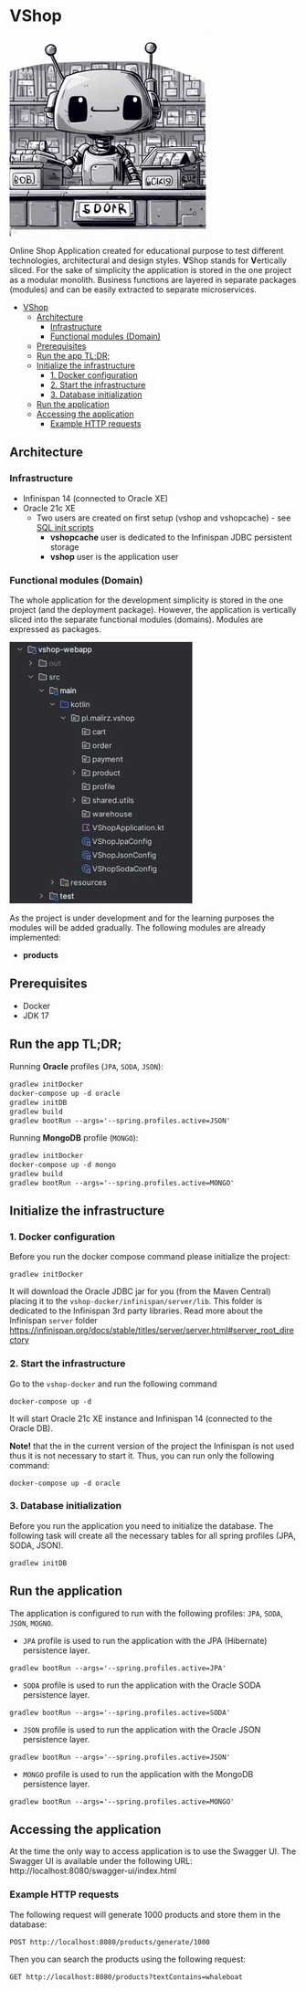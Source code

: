 # VShop

<img height="350" src="./docs/images/vshop-logo.jpg" title="VShop Logo" width="350"/>

Online Shop Application created for educational purpose to test different technologies, architectural and design styles.
**V**Shop stands for **V**ertically sliced. For the sake of simplicity the application is stored in the one project 
as a modular monolith. Business functions are layered in separate packages (modules) and can be easily extracted to 
separate microservices.

<!-- TOC -->
* [VShop](#vshop)
  * [Architecture](#architecture)
    * [Infrastructure](#infrastructure)
    * [Functional modules (Domain)](#functional-modules-domain)
  * [Prerequisites](#prerequisites)
  * [Run the app TL;DR;](#run-the-app-tldr)
  * [Initialize the infrastructure](#initialize-the-infrastructure)
    * [1. Docker configuration](#1-docker-configuration)
    * [2. Start the infrastructure](#2-start-the-infrastructure)
    * [3. Database initialization](#3-database-initialization)
  * [Run the application](#run-the-application)
  * [Accessing the application](#accessing-the-application)
    * [Example HTTP requests](#example-http-requests)
<!-- TOC -->

## Architecture

### Infrastructure

- Infinispan 14 (connected to Oracle XE)
- Oracle 21c XE
    - Two users are created on first setup (vshop and vshopcache) -
      see [SQL init scripts](./vshop-docker/oracle/scripts/setup)
        - **vshopcache** user is dedicated to the Infinispan JDBC persistent storage
        - **vshop** user is the application user

### Functional modules (Domain)

The whole application for the development simplicity is stored in the one project (and the deployment package). However,
the application is vertically sliced into the separate functional modules (domains). Modules are expressed as packages.

![vshop-packages-listing.jpg](docs/images/vshop-packages-listing.jpg)

As the project is under development and for the learning purposes the modules will be added gradually.
The following modules are already implemented:
- **products**

## Prerequisites

- Docker
- JDK 17

## Run the app TL;DR;

Running **Oracle** profiles (`JPA`, `SODA`, `JSON`):
```shell
gradlew initDocker
docker-compose up -d oracle
gradlew initDB
gradlew build
gradlew bootRun --args='--spring.profiles.active=JSON'
```
Running **MongoDB** profile (`MONGO`):
```shell
gradlew initDocker
docker-compose up -d mongo
gradlew build
gradlew bootRun --args='--spring.profiles.active=MONGO'
```

## Initialize the infrastructure

### 1. Docker configuration

Before you run the docker compose command please initialize the project:

```shell
gradlew initDocker
```

It will download the Oracle JDBC jar for you (from the Maven Central) placing it to
the `vshop-docker/infinispan/server/lib`. This folder is dedicated to the Infinispan 3rd party libraries. Read more
about the Infinispan `server`
folder https://infinispan.org/docs/stable/titles/server/server.html#server_root_directory

### 2. Start the infrastructure

Go to the `vshop-docker` and run the following command

```shell
docker-compose up -d
```

It will start Oracle 21c XE instance and Infinispan 14 (connected to the Oracle DB).

**Note!** that the in the current version of the project the Infinispan is not used thus it is not necessary to start
it. Thus, you can run only the following command:

```shell
docker-compose up -d oracle
```

### 3. Database initialization

Before you run the application you need to initialize the database. The following task will create all the necessary
tables for all spring profiles (JPA, SODA, JSON).

```shell
gradlew initDB
```

## Run the application

The application is configured to run with the following profiles: `JPA`, `SODA`, `JSON`, `MOGNO`.

- `JPA` profile is used to run the application with the JPA (Hibernate) persistence layer.

```shell
gradlew bootRun --args='--spring.profiles.active=JPA'
```

- `SODA` profile is used to run the application with the Oracle SODA persistence layer.

 ```shell
gradlew bootRun --args='--spring.profiles.active=SODA'
```

- `JSON` profile is used to run the application with the Oracle JSON persistence layer.

```shell
gradlew bootRun --args='--spring.profiles.active=JSON'
```

- `MONGO` profile is used to run the application with the MongoDB persistence layer.

```shell
gradlew bootRun --args='--spring.profiles.active=MONGO'
```

## Accessing the application

At the time the only way to access application is to use the Swagger UI. The Swagger UI is available under the following 
URL: http://localhost:8080/swagger-ui/index.html

### Example HTTP requests

The following request will generate 1000 products and store them in the database:
```http request
POST http://localhost:8080/products/generate/1000
```

Then you can search the products using the following request:
```http request
GET http://localhost:8080/products?textContains=whaleboat
```